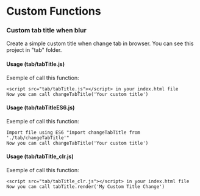 # Custom Functions

### Custom tab title when blur
Create a simple custom title when change tab in browser. You can see this project in "tab" folder.

#### Usage (tab/tabTitle.js)
Exemple of call this function:

    <script src="tab/tabTitle.js"></script> in your index.html file
    Now you can call changeTabTitle('Your custom title')

#### Usage (tab/tabTitleES6.js)
Exemple of call this function:

    Import file using ES6 "import changeTabTitle from './tab/changeTabTitle'"
    Now you can call changeTabTitle('Your custom title')

#### Usage (tab/tabTitle_clr.js)
Exemple of call this function:

    <script src="tab/tabTitle_clr.js"></script> in your index.html file
    Now you can call tabTitle.render('My Custom Title Change')
